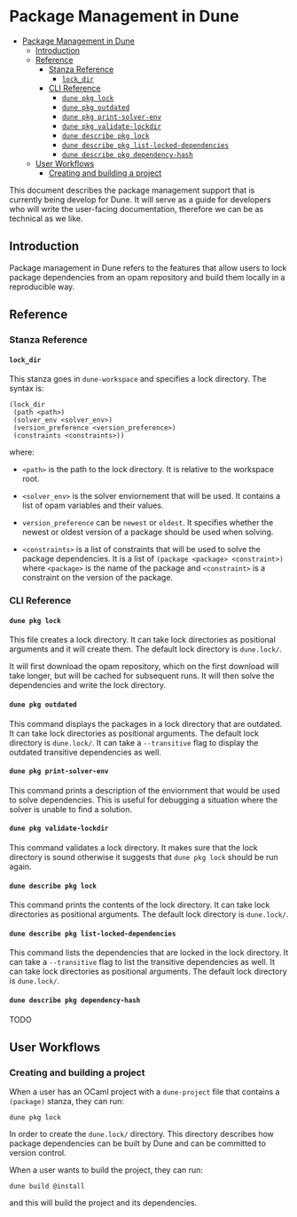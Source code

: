 # Package Management in Dune

- [Package Management in Dune](#package-management-in-dune)
  - [Introduction](#introduction)
  - [Reference](#reference)
    - [Stanza Reference](#stanza-reference)
      - [`lock_dir`](#lock_dir)
    - [CLI Reference](#cli-reference)
      - [`dune pkg lock`](#dune-pkg-lock)
      - [`dune pkg outdated`](#dune-pkg-outdated)
      - [`dune pkg print-solver-env`](#dune-pkg-print-solver-env)
      - [`dune pkg validate-lockdir`](#dune-pkg-validate-lockdir)
      - [`dune describe pkg lock`](#dune-describe-pkg-lock)
      - [`dune describe pkg list-locked-dependencies`](#dune-describe-pkg-list-locked-dependencies)
      - [`dune describe pkg dependency-hash`](#dune-describe-pkg-dependency-hash)
  - [User Workflows](#user-workflows)
    - [Creating and building a project](#creating-and-building-a-project)


This document describes the package management support that is currently being
develop for Dune. It will serve as a guide for developers who will write the
user-facing documentation, therefore we can be as technical as we like.

## Introduction

Package management in Dune refers to the features that allow users to lock
package dependencies from an opam repository and build them locally in a
reproducible way.

## Reference

### Stanza Reference

#### `lock_dir`

This stanza goes in `dune-workspace` and specifies a lock directory. The syntax
is:

```
(lock_dir
 (path <path>)
 (solver_env <solver_env>)
 (version_preference <version_preference>)
 (constraints <constraints>))
```

where:
- `<path>` is the path to the lock directory. It is relative to the workspace
  root.

- `<solver_env>` is the solver enviornement that will be used. It contains a
  list of opam variables and their values.

- `version_preference` can be `newest` or `oldest`. It specifies whether the
  newest or oldest version of a package should be used when solving.

- `<constraints>` is a list of constraints that will be used to solve the
  package dependencies. It is a list of `(package <package> <constraint>)`
  where `<package>` is the name of the package and `<constraint>` is a
  constraint on the version of the package.

### CLI Reference

#### `dune pkg lock`

This file creates a lock directory. It  can take lock directories as positional
arguments and it will create them. The default lock directory is `dune.lock/`.

It will first download the opam repository, which on the first download will
take longer, but will be cached for subsequent runs. It will then solve the
dependencies and write the lock directory.

#### `dune pkg outdated`

This command displays the packages in a lock directory that are outdated. It can
take lock directories as positional arguments. The default lock directory is
`dune.lock/`. It can take a `--transitive` flag to display the outdated
transitive dependencies as well.

#### `dune pkg print-solver-env`

This command prints a description of the enviornment that would be used to solve
dependencies. This is useful for debugging a situation where the solver is
unable to find a solution.

#### `dune pkg validate-lockdir`

This command validates a lock directory. It makes sure that the lock directory
is sound otherwise it suggests that `dune pkg lock` should be run again.

#### `dune describe pkg lock`

This command prints the contents of the lock directory. It can take lock
directories as positional arguments. The default lock directory is `dune.lock/`.

#### `dune describe pkg list-locked-dependencies`

This command lists the dependencies that are locked in the lock directory. It
can take a `--transitive` flag to list the transitive dependencies as well. It
can take lock directories as positional arguments. The default lock directory is
`dune.lock/`.

#### `dune describe pkg dependency-hash`

TODO

## User Workflows

### Creating and building a project

When a user has an OCaml project with a `dune-project` file that contains a
`(package)` stanza, they can run:

```console
dune pkg lock
```

In order to create the `dune.lock/` directory. This directory describes how
package dependencies can be built by Dune and can be committed to version
control.

When a user wants to build the project, they can run:

```console
dune build @install
```

and this will build the project and its dependencies.

